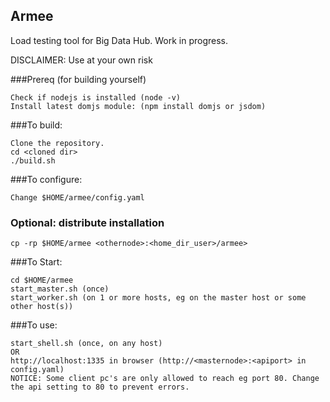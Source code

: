 ## Armee
Load testing tool for Big Data Hub. Work in progress. 

DISCLAIMER: Use at your own risk

###Prereq (for building yourself)
```
Check if nodejs is installed (node -v)
Install latest domjs module: (npm install domjs or jsdom)
```

###To build:
```
Clone the repository.
cd <cloned dir>
./build.sh
```

###To configure:
```
Change $HOME/armee/config.yaml
```

### Optional: distribute installation
````
cp -rp $HOME/armee <othernode>:<home_dir_user>/armee>
````
###To Start:
```
cd $HOME/armee
start_master.sh (once)
start_worker.sh (on 1 or more hosts, eg on the master host or some other host(s))
```
###To use:
```
start_shell.sh (once, on any host)
OR 
http://localhost:1335 in browser (http://<masternode>:<apiport> in config.yaml)
NOTICE: Some client pc's are only allowed to reach eg port 80. Change the api setting to 80 to prevent errors.
```
